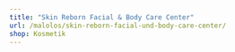 ```yaml
---
title: "Skin Reborn Facial & Body Care Center"
url: /malolos/skin-reborn-facial-und-body-care-center/
shop: Kosmetik
---
```


